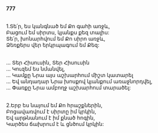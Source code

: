 **777**

\
1.Տե՛ր, ես կանգնած եմ Քո գահի առջև,\
Բացում եմ սիրտս, կյանքս քեզ տալիս:\
Տե՛ր, խոնարհվում եմ Քո սիրո առջև,\
Ձեռքերս վեր երկրպագում եմ Քեզ:

\
 ... Տեր Հիսուսին, Տեր Հիսուսին\
 ... Կուզեմ ես նմանվել,\
 ... Կամքը Նրա այս աշխարհում միշտ կատարել\
 ... Եվ անդադար Նրա խոսքով կյանքում առաջնորդվել,\
 ... Փառքը Նրա ամբողջ աշխարհում տարածել:

\
2.Երբ ես նայում եմ Քո հրաշքներին,\
Բոցավառվում է սիրտը իմ կրկին,\
Եվ արթնանում է իմ քնած հոգին,\
Կարծես ճախրում է և ցնծում կրկին:
